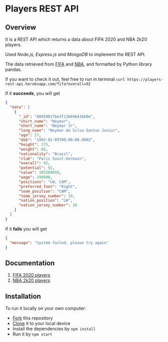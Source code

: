 # Players REST API
## Overview
It is a REST API which returns a data about FIFA 2020 and NBA 2k20 players.


Used *Node.js, Express.js and MongoDB* to implement the REST API.

The data retrieved from [FIFA](https://www.kaggle.com/stefanoleone992/fifa-20-complete-player-dataset) and [NBA](https://www.kaggle.com/isaienkov/nba2k20-player-dataset), and formatted by Python library pandas.

If you want to check it out, feel free to run in terminal ```curl https://players-rest-api.herokuapp.com/fifa?overall=92```

If it **succeeds**, you will get 
```json
{
  "data": [
    {
      "_id": "60959017be3f13669643bb0e",
      "shirt_name": "Neymar",
      "short_name": "Neymar Jr",
      "long_name": "Neymar da Silva Santos Junior",
      "age": 27,
      "dob": "1992-02-05T00:00:00.000Z",
      "height": 175,
      "weight": 68,
      "nationality": "Brazil",
      "club": "Paris Saint-Germain",
      "overall": 92,
      "potential": 92,
      "value": 105500000,
      "wage": 290000,
      "positions": "LW, CAM",
      "preferred_foot": "Right",
      "team_position": "CAM",
      "team_jersey_number": 10,
      "nation_position": "LW",
      "nation_jersey_number": 10
    }
  ]
}
```
If it **fails** you will get
```json
{
  "message": "System failed, please try again"
}
```

## Documentation
1. [FIFA 2020 players](/docs/fifa.md)
2. [NBA 2k20 players](/docs/nba.md)

## Installation 
To run it locally on your own computer:
* [Fork](https://help.github.com/articles/fork-a-repo/) this repository
* [Clone](https://help.github.com/articles/cloning-a-repository/) it to your
  local device
* Install the dependencies by ```npm install```
* Run it by ```npm start```
